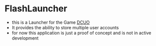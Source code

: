 # FlashLauncher
- this is a Launcher for the Game [DCUO](https://www.dcuniverseonline.com/home)
- It provides the ability to store multiple user accounts
- for now this application is just a proof of concept and is not in active development
